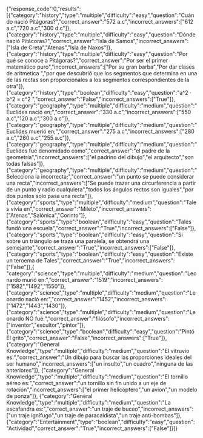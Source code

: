 {"response_code":0,"results":[{"category":"history","type":"multiple","difficulty":"easy","question":"Cuándo nació Pitágoras?","correct_answer":"572 a.c","incorrect_answers":["612 a.c","720 a.c","300 d.c"]},
{"category":"history","type":"multiple","difficulty":"easy","question":"Dónde nació Pitácoras?","correct_answer":"Isla de Samos","incorrect_answers":["Isla de Creta","Atenas","Isla de Naxos"]},
{"category":"history","type":"multiple","difficulty":"easy","question":"Por qué se conoce a Pitágoras?","correct_answer":"Por ser el primer matemático puro","incorrect_answers":["Por su gran barba","Por dar clases de aritmetica ","por que descubrió que los segmentos que determina en una de las rectas son proporcionales a los segmentos correspondientes de la otra"]},
{"category":"history","type":"boolean","difficulty":"easy","question":"a^2 · b^2 = c^2 ","correct_answer":"False","incorrect_answers":["True"]},
{"category":"geography","type":"multiple","difficulty":"medium","question":"Euclides nació en;","correct_answer":"330 a.c","incorrect_answers":["550 a.c","120 a.c","300 a.c"]},
{"category":"geography","type":"multiple","difficulty":"medium","question":"Euclides muerió en;","correct_answer":"275 a.c","incorrect_answers":["280 a.c","260 a.c","255 a.c"]},
{"category":"geography","type":"multiple","difficulty":"medium","question":"Euclides fué denomidado como","correct_answer":"el padre de la geometría","incorrect_answers":["el padrino del dibujo","el arquitecto","son todas falsas"]},
{"category":"geography","type":"multiple","difficulty":"medium","question":"Selecciona la incorrecta;","correct_answer":"un punto se puede considerar una recta","incorrect_answers":["Se puede trazar una circurferencia a partir de un punto y radio cualquiera","todos los ángulos rectos son iguales","por dos puntos solo pasa una recta"]},
{"category":"sports","type":"multiple","difficulty":"medium","question":"Tales vivía en","correct_answer":"Mileto","incorrect_answers":["Atenas","Salónica","Corinto"]},
{"category":"sports","type":"boolean","difficulty":"easy","question":"Tales fundó una escuela","correct_answer":"True","incorrect_answers":["False"]},
{"category":"sports","type":"boolean","difficulty":"easy","question":"Si sobre un triángulo se traza una paralela, se obtendrá una semejante","correct_answer":"True","incorrect_answers":["False"]},
{"category":"sports","type":"boolean","difficulty":"easy","question":"Existe un teroema de Tales","correct_answer":"True","incorrect_answers":["False"]},{
"category":"science","type":"multiple","difficulty":"medium","question":"Leonardo murió en:","correct_answer":"1519","incorrect_answers":["1582","1492","1550"]},
{"category":"science","type":"multiple","difficulty":"medium","question":"Leonardo nació en:","correct_answer":"1452","incorrect_answers":["1472","1443","1430"]},
{"category":"science","type":"multiple","difficulty":"medium","question":"Leonardo NO fué:","correct_answer":"filósofo","incorrect_answers":["inventor","escultor","pintor"]},
{"category":"science","type":"boolean","difficulty":"easy","question":"Pintó El grito","correct_answer":"False","incorrect_answers":["True"]},
{"category":"General Knowledge","type":"multiple","difficulty":"medium","question":"El vitruvio es:","correct_answer":"Un dibujo para buscar las proporciones ideales del ser humano","incorrect_answers":["un insulto","un cuadro","ninguna de las anteriores"]},
{"category":"General Knowledge","type":"multiple","difficulty":"medium","question":"El tornillo aéreo es:","correct_answer":"un tornillo sin fin unido a un eje de rotación","incorrect_answers":["el primer helicóptero","un avion","un modelo de ponza"]},
{"category":"General Knowledge","type":"multiple","difficulty":"medium","question":"La escafandra es:","correct_answer":"un traje de buceo","incorrect_answers":["un traje ignífugo","un traje de paracaidista","un traje anti-bombas"]},
{"category":"Entertainment","type":"boolean","difficulty":"easy","question":"Actividad","correct_answer":"True","incorrect_answers":["False"]}]}

